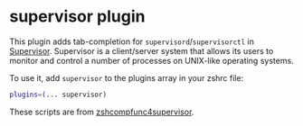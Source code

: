 # supervisor plugin

This plugin adds tab-completion for `supervisord`/`supervisorctl` in [Supervisor](http://supervisord.org/). Supervisor
is a client/server system that allows its users to monitor and control a number of processes on UNIX-like operating
systems.

To use it, add `supervisor` to the plugins array in your zshrc file:

```zsh
plugins=(... supervisor)
```

These scripts are from [zshcompfunc4supervisor](https://bitbucket.org/hhatto/zshcompfunc4supervisor).
